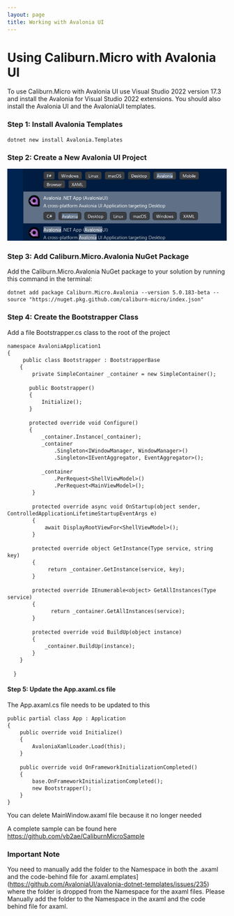 ```yaml
---
layout: page
title: Working with Avalonia UI
---
```

# Using Caliburn.Micro with Avalonia UI

To use Caliburn.Micro with Avalonia UI use Visual Studio 2022 version 17.3 and install the Avalonia for Visual Studio 2022 extensions. You should also install the Avalonia UI and the AvaloniaUI templates.

### Step 1: Install Avalonia Templates

    dotnet new install Avalonia.Templates

### Step 2: Create a New Avalonia UI Project

![Visual Studio Create Project](/images/AvaloniaUI-Project.png)

### Step 3: Add Caliburn.Micro.Avalonia NuGet Package

Add the Caliburn.Micro.Avalonia NuGet package to your solution by running this command in the terminal:

    dotnet add package Caliburn.Micro.Avalonia --version 5.0.183-beta --source "https://nuget.pkg.github.com/caliburn-micro/index.json"


### Step 4: Create the Bootstrapper Class

Add a file Bootstrapper.cs class to the root of the project

    namespace AvaloniaApplication1
    {
         public class Bootstrapper : BootstrapperBase
        {
            private SimpleContainer _container = new SimpleContainer();

           public Bootstrapper()
           {
               Initialize();
           }

           protected override void Configure()
           {
               _container.Instance(_container);
               _container
                   .Singleton<IWindowManager, WindowManager>()
                   .Singleton<IEventAggregator, EventAggregator>();

               _container
                   .PerRequest<ShellViewModel>()
                   .PerRequest<MainViewModel>();
            }

            protected override async void OnStartup(object sender, ControlledApplicationLifetimeStartupEventArgs e)
            {
                await DisplayRootViewFor<ShellViewModel>();
            }

            protected override object GetInstance(Type service, string key)
            {
                 return _container.GetInstance(service, key);
            }

            protected override IEnumerable<object> GetAllInstances(Type service)
            {
                  return _container.GetAllInstances(service);
            }

            protected override void BuildUp(object instance)
            {
                _container.BuildUp(instance);
            }
        }

      }


#### Step 5: Update the App.axaml.cs file

The App.axaml.cs file needs to be updated to this

    public partial class App : Application
    {
        public override void Initialize()
        {
            AvaloniaXamlLoader.Load(this);
        }

        public override void OnFrameworkInitializationCompleted()
        {
            base.OnFrameworkInitializationCompleted();
            new Bootstrapper();
        }
    }

You can delete MainWindow.axaml file because it no longer needed

A complete sample can be found here https://github.com/vb2ae/CaliburnMicroSample

### Important Note

 You need to manually add the folder to the Namespace in both the .axaml and the code-behind file for .axaml.emplates](https://github.com/AvaloniaUI/avalonia-dotnet-templates/issues/235) where the folder is dropped from the Namespace for the axaml files.  Please Manually add the folder to the Namespace in the axaml and the code behind file for axaml.

